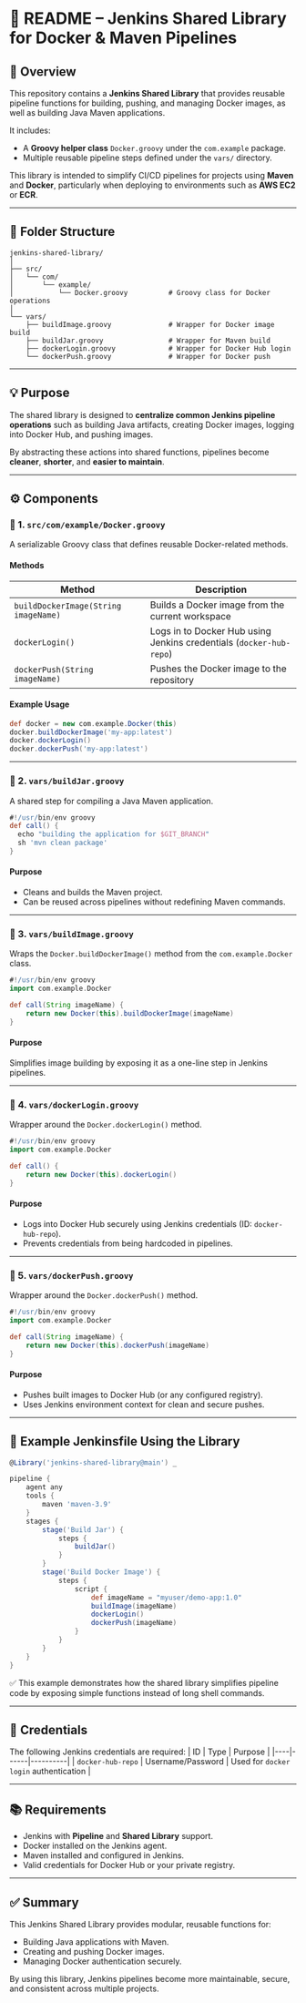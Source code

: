 # 📄 README – Jenkins Shared Library for Docker & Maven Pipelines

## 🚀 Overview
This repository contains a **Jenkins Shared Library** that provides reusable pipeline functions for building, pushing, and managing Docker images, as well as building Java Maven applications.

It includes:
- A **Groovy helper class** `Docker.groovy` under the `com.example` package.
- Multiple reusable pipeline steps defined under the `vars/` directory.

This library is intended to simplify CI/CD pipelines for projects using **Maven** and **Docker**, particularly when deploying to environments such as **AWS EC2** or **ECR**.

---

## 🧱 Folder Structure
```
jenkins-shared-library/
│
├── src/
│   └── com/
│       └── example/
│           └── Docker.groovy          # Groovy class for Docker operations
│
└── vars/
    ├── buildImage.groovy              # Wrapper for Docker image build
    ├── buildJar.groovy                # Wrapper for Maven build
    ├── dockerLogin.groovy             # Wrapper for Docker Hub login
    └── dockerPush.groovy              # Wrapper for Docker push
```

---

## 💡 Purpose
The shared library is designed to **centralize common Jenkins pipeline operations** such as building Java artifacts, creating Docker images, logging into Docker Hub, and pushing images.

By abstracting these actions into shared functions, pipelines become **cleaner**, **shorter**, and **easier to maintain**.

---

## ⚙️ Components

### 🧩 1. `src/com/example/Docker.groovy`
A serializable Groovy class that defines reusable Docker-related methods.

#### Methods
| Method | Description |
|---------|--------------|
| `buildDockerImage(String imageName)` | Builds a Docker image from the current workspace |
| `dockerLogin()` | Logs in to Docker Hub using Jenkins credentials (`docker-hub-repo`) |
| `dockerPush(String imageName)` | Pushes the Docker image to the repository |

#### Example Usage
```groovy
def docker = new com.example.Docker(this)
docker.buildDockerImage('my-app:latest')
docker.dockerLogin()
docker.dockerPush('my-app:latest')
```

---

### 🧩 2. `vars/buildJar.groovy`
A shared step for compiling a Java Maven application.

```groovy
#!/usr/bin/env groovy
def call() {
  echo "building the application for $GIT_BRANCH"
  sh 'mvn clean package'
}
```

#### Purpose
- Cleans and builds the Maven project.
- Can be reused across pipelines without redefining Maven commands.

---

### 🧩 3. `vars/buildImage.groovy`
Wraps the `Docker.buildDockerImage()` method from the `com.example.Docker` class.

```groovy
#!/usr/bin/env groovy
import com.example.Docker

def call(String imageName) {
    return new Docker(this).buildDockerImage(imageName)
}
```

#### Purpose
Simplifies image building by exposing it as a one-line step in Jenkins pipelines.

---

### 🧩 4. `vars/dockerLogin.groovy`
Wrapper around the `Docker.dockerLogin()` method.

```groovy
#!/usr/bin/env groovy
import com.example.Docker

def call() {
    return new Docker(this).dockerLogin()
}
```

#### Purpose
- Logs into Docker Hub securely using Jenkins credentials (ID: `docker-hub-repo`).
- Prevents credentials from being hardcoded in pipelines.

---

### 🧩 5. `vars/dockerPush.groovy`
Wrapper around the `Docker.dockerPush()` method.

```groovy
#!/usr/bin/env groovy
import com.example.Docker

def call(String imageName) {
    return new Docker(this).dockerPush(imageName)
}
```

#### Purpose
- Pushes built images to Docker Hub (or any configured registry).
- Uses Jenkins environment context for clean and secure pushes.

---

## 🧪 Example Jenkinsfile Using the Library

```groovy
@Library('jenkins-shared-library@main') _

pipeline {
    agent any
    tools {
        maven 'maven-3.9'
    }
    stages {
        stage('Build Jar') {
            steps {
                buildJar()
            }
        }
        stage('Build Docker Image') {
            steps {
                script {
                    def imageName = "myuser/demo-app:1.0"
                    buildImage(imageName)
                    dockerLogin()
                    dockerPush(imageName)
                }
            }
        }
    }
}
```

✅ This example demonstrates how the shared library simplifies pipeline code by exposing simple functions instead of long shell commands.

---

## 🔐 Credentials
The following Jenkins credentials are required:
| ID | Type | Purpose |
|----|------|----------|
| `docker-hub-repo` | Username/Password | Used for `docker login` authentication |

---

## 📚 Requirements
- Jenkins with **Pipeline** and **Shared Library** support.  
- Docker installed on the Jenkins agent.  
- Maven installed and configured in Jenkins.  
- Valid credentials for Docker Hub or your private registry.

---

## ✅ Summary
This Jenkins Shared Library provides modular, reusable functions for:
- Building Java applications with Maven.  
- Creating and pushing Docker images.  
- Managing Docker authentication securely.  

By using this library, Jenkins pipelines become more maintainable, secure, and consistent across multiple projects.
